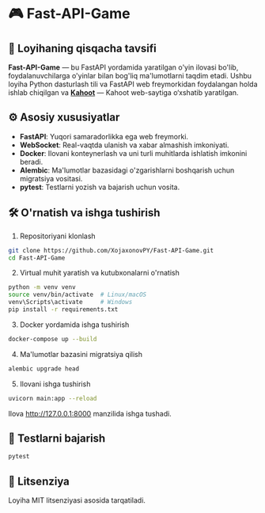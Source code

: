 # 🎮 Fast-API-Game

## 📌 Loyihaning qisqacha tavsifi

**Fast-API-Game** — bu FastAPI yordamida yaratilgan o'yin ilovasi bo'lib, foydalanuvchilarga o'yinlar bilan bog'liq
ma'lumotlarni taqdim etadi. Ushbu loyiha Python dasturlash tili va FastAPI web freymorkidan foydalangan holda ishlab
chiqilgan va [**Kahoot**](https://kahoot.com/) — Kahoot web-saytiga o‘xshatib yaratilgan.


## ⚙️ Asosiy xususiyatlar

- **FastAPI**: Yuqori samaradorlikka ega web freymorki.
- **WebSocket**: Real-vaqtda ulanish va xabar almashish imkoniyati.
- **Docker**: Ilovani konteynerlash va uni turli muhitlarda ishlatish imkonini beradi.
- **Alembic**: Ma'lumotlar bazasidagi o'zgarishlarni boshqarish uchun migratsiya vositasi.
- **pytest**: Testlarni yozish va bajarish uchun vosita.

## 🛠️ O'rnatish va ishga tushirish

1. Repositoriyani klonlash

```bash
git clone https://github.com/XojaxonovPY/Fast-API-Game.git
cd Fast-API-Game
```

2. Virtual muhit yaratish va kutubxonalarni o'rnatish

```bash
python -m venv venv
source venv/bin/activate  # Linux/macOS
venv\Scripts\activate     # Windows
pip install -r requirements.txt
```

3. Docker yordamida ishga tushirish

```bash
docker-compose up --build
```

4. Ma'lumotlar bazasini migratsiya qilish

```bash
alembic upgrade head
```

5. Ilovani ishga tushirish

```bash
uvicorn main:app --reload
```

Ilova http://127.0.0.1:8000 manzilida ishga tushadi.

## 🧪 Testlarni bajarish

```bash
pytest
```

## 📄 Litsenziya

Loyiha MIT litsenziyasi asosida tarqatiladi.
